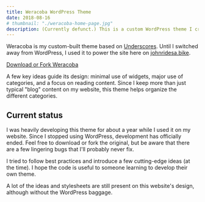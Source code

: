 ```yaml
---
title: Weracoba WordPress Theme
date: 2018-08-16
# thumbnail: "./weracoba-home-page.jpg"
description: (Currently defunct.) This is a custom WordPress theme I created from scratch. I don't update it anymore since I stopped using WordPress for this site.
---
```

Weracoba is my custom-built theme based on [Underscores](https://underscores.me/). Until I switched away from WordPress, I used it to power the site here on [johnridesa.bike](https://johnridesa.bike/).

<div class="wp-block-button aligncenter download"><a class="button-link__link" href="https://github.com/johnridesabike/Weracoba">Download or Fork Weracoba</a></div>

A few key ideas guide its design: minimal use of widgets, major use of categories, and a focus on reading content. Since I keep more than just typical "blog" content on my website, this theme helps organize the different categories.

## Current status

I was heavily developing this theme for about a year while I used it on my website. Since I stopped using WordPress, development has officially ended. Feel free to download or fork the original, but be aware that there are a few lingering bugs that I'll probably never fix.

I tried to follow best practices and introduce a few cutting-edge ideas (at the time). I hope the code is useful to someone learning to develop their own theme. 

A lot of the ideas and stylesheets are still present on this website's design, although without the WordPress baggage.
